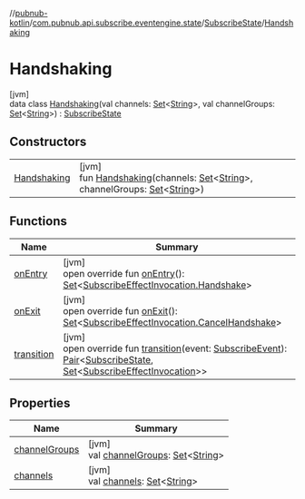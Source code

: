 //[pubnub-kotlin](../../../../index.md)/[com.pubnub.api.subscribe.eventengine.state](../../index.md)/[SubscribeState](../index.md)/[Handshaking](index.md)

# Handshaking

[jvm]\
data class [Handshaking](index.md)(val channels: [Set](https://kotlinlang.org/api/latest/jvm/stdlib/kotlin.collections/-set/index.html)&lt;[String](https://kotlinlang.org/api/latest/jvm/stdlib/kotlin/-string/index.html)&gt;, val channelGroups: [Set](https://kotlinlang.org/api/latest/jvm/stdlib/kotlin.collections/-set/index.html)&lt;[String](https://kotlinlang.org/api/latest/jvm/stdlib/kotlin/-string/index.html)&gt;) : [SubscribeState](../index.md)

## Constructors

| | |
|---|---|
| [Handshaking](-handshaking.md) | [jvm]<br>fun [Handshaking](-handshaking.md)(channels: [Set](https://kotlinlang.org/api/latest/jvm/stdlib/kotlin.collections/-set/index.html)&lt;[String](https://kotlinlang.org/api/latest/jvm/stdlib/kotlin/-string/index.html)&gt;, channelGroups: [Set](https://kotlinlang.org/api/latest/jvm/stdlib/kotlin.collections/-set/index.html)&lt;[String](https://kotlinlang.org/api/latest/jvm/stdlib/kotlin/-string/index.html)&gt;) |

## Functions

| Name | Summary |
|---|---|
| [onEntry](on-entry.md) | [jvm]<br>open override fun [onEntry](on-entry.md)(): [Set](https://kotlinlang.org/api/latest/jvm/stdlib/kotlin.collections/-set/index.html)&lt;[SubscribeEffectInvocation.Handshake](../../../com.pubnub.api.subscribe.eventengine.effect/-subscribe-effect-invocation/-handshake/index.md)&gt; |
| [onExit](on-exit.md) | [jvm]<br>open override fun [onExit](on-exit.md)(): [Set](https://kotlinlang.org/api/latest/jvm/stdlib/kotlin.collections/-set/index.html)&lt;[SubscribeEffectInvocation.CancelHandshake](../../../com.pubnub.api.subscribe.eventengine.effect/-subscribe-effect-invocation/-cancel-handshake/index.md)&gt; |
| [transition](transition.md) | [jvm]<br>open override fun [transition](transition.md)(event: [SubscribeEvent](../../../com.pubnub.api.subscribe.eventengine.event/-subscribe-event/index.md)): [Pair](https://kotlinlang.org/api/latest/jvm/stdlib/kotlin/-pair/index.html)&lt;[SubscribeState](../index.md), [Set](https://kotlinlang.org/api/latest/jvm/stdlib/kotlin.collections/-set/index.html)&lt;[SubscribeEffectInvocation](../../../com.pubnub.api.subscribe.eventengine.effect/-subscribe-effect-invocation/index.md)&gt;&gt; |

## Properties

| Name | Summary |
|---|---|
| [channelGroups](channel-groups.md) | [jvm]<br>val [channelGroups](channel-groups.md): [Set](https://kotlinlang.org/api/latest/jvm/stdlib/kotlin.collections/-set/index.html)&lt;[String](https://kotlinlang.org/api/latest/jvm/stdlib/kotlin/-string/index.html)&gt; |
| [channels](channels.md) | [jvm]<br>val [channels](channels.md): [Set](https://kotlinlang.org/api/latest/jvm/stdlib/kotlin.collections/-set/index.html)&lt;[String](https://kotlinlang.org/api/latest/jvm/stdlib/kotlin/-string/index.html)&gt; |
